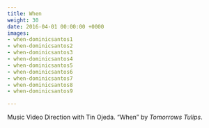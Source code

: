 ```yaml
---
title: When
weight: 30
date: 2016-04-01 00:00:00 +0000
images:
- when-dominicsantos1
- when-dominicsantos2
- when-dominicsantos3
- when-dominicsantos4
- when-dominicsantos5
- when-dominicsantos6
- when-dominicsantos7
- when-dominicsantos8
- when-dominicsantos9

---
```

Music Video Direction with Tin Ojeda. “When” by _Tomorrows Tulips_.
